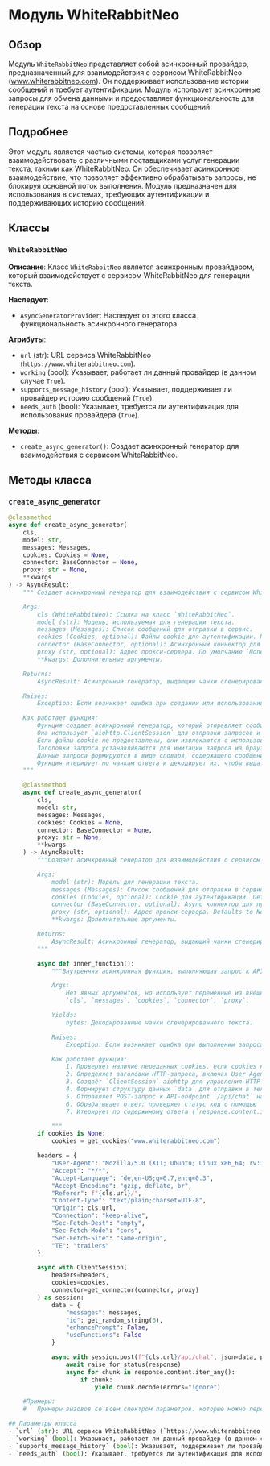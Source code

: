 # Модуль WhiteRabbitNeo

## Обзор

Модуль `WhiteRabbitNeo` представляет собой асинхронный провайдер, предназначенный для взаимодействия с сервисом WhiteRabbitNeo (www.whiterabbitneo.com).
Он поддерживает использование истории сообщений и требует аутентификации.
Модуль использует асинхронные запросы для обмена данными и предоставляет функциональность для генерации текста на основе предоставленных сообщений.

## Подробнее

Этот модуль является частью системы, которая позволяет взаимодействовать с различными поставщиками услуг генерации текста, такими как WhiteRabbitNeo.
Он обеспечивает асинхронное взаимодействие, что позволяет эффективно обрабатывать запросы, не блокируя основной поток выполнения.
Модуль предназначен для использования в системах, требующих аутентификации и поддерживающих историю сообщений.

## Классы

### `WhiteRabbitNeo`

**Описание**: Класс `WhiteRabbitNeo` является асинхронным провайдером, который взаимодействует с сервисом WhiteRabbitNeo для генерации текста.

**Наследует**:
- `AsyncGeneratorProvider`: Наследует от этого класса функциональность асинхронного генератора.

**Атрибуты**:
- `url` (str): URL сервиса WhiteRabbitNeo (`https://www.whiterabbitneo.com`).
- `working` (bool): Указывает, работает ли данный провайдер (в данном случае `True`).
- `supports_message_history` (bool): Указывает, поддерживает ли провайдер историю сообщений (`True`).
- `needs_auth` (bool): Указывает, требуется ли аутентификация для использования провайдера (`True`).

**Методы**:
- `create_async_generator()`: Создает асинхронный генератор для взаимодействия с сервисом WhiteRabbitNeo.

## Методы класса

### `create_async_generator`

```python
@classmethod
async def create_async_generator(
    cls,
    model: str,
    messages: Messages,
    cookies: Cookies = None,
    connector: BaseConnector = None,
    proxy: str = None,
    **kwargs
) -> AsyncResult:
    """ Создает асинхронный генератор для взаимодействия с сервисом WhiteRabbitNeo.

    Args:
        cls (WhiteRabbitNeo): Ссылка на класс `WhiteRabbitNeo`.
        model (str): Модель, используемая для генерации текста.
        messages (Messages): Список сообщений для отправки в сервис.
        cookies (Cookies, optional): Файлы cookie для аутентификации. По умолчанию `None`.
        connector (BaseConnector, optional): Асинхронный коннектор для пула соединений. По умолчанию `None`.
        proxy (str, optional): Адрес прокси-сервера. По умолчанию `None`.
        **kwargs: Дополнительные аргументы.

    Returns:
        AsyncResult: Асинхронный генератор, выдающий чанки сгенерированного текста.

    Raises:
        Exception: Если возникает ошибка при создании или использовании асинхронного генератора.

    Как работает функция:
        Функция создает асинхронный генератор, который отправляет сообщения в сервис WhiteRabbitNeo и получает сгенерированный текст.
        Она использует `aiohttp.ClientSession` для отправки запросов и получения ответов.
        Если файлы cookie не предоставлены, они извлекаются с использованием `get_cookies()`.
        Заголовки запроса устанавливаются для имитации запроса из браузера.
        Данные запроса формируются в виде словаря, содержащего сообщения, идентификатор и флаги.
        Функция итерирует по чанкам ответа и декодирует их, чтобы выдать сгенерированный текст.
    """

    @classmethod
    async def create_async_generator(
        cls,
        model: str,
        messages: Messages,
        cookies: Cookies = None,
        connector: BaseConnector = None,
        proxy: str = None,
        **kwargs
    ) -> AsyncResult:
        """Создает асинхронный генератор для взаимодействия с сервисом WhiteRabbitNeo.

        Args:
            model (str): Модель для генерации текста.
            messages (Messages): Список сообщений для отправки в сервис.
            cookies (Cookies, optional): Cookie для аутентификации. Defaults to None.
            connector (BaseConnector, optional): Async коннектор для пула соединений. Defaults to None.
            proxy (str, optional): Адрес прокси-сервера. Defaults to None.
            **kwargs: Дополнительные аргументы.

        Returns:
            AsyncResult: Асинхронный генератор, выдающий чанки сгенерированного текста.
        """

        async def inner_function():
            """Внутренняя асинхронная функция, выполняющая запрос к API и генерирующая чанки ответа.

            Args:
                Нет явных аргументов, но использует переменные из внешней области видимости:
                `cls`, `messages`, `cookies`, `connector`, `proxy`.

            Yields:
                bytes: Декодированные чанки сгенерированного текста.

            Raises:
                Exception: Если возникает ошибка при выполнении запроса или обработке ответа.

            Как работает функция:
                1. Проверяет наличие переданных cookies, если cookies не переданы - пытается получить их, вызвав `get_cookies("www.whiterabbitneo.com")`.
                2. Определяет заголовки HTTP-запроса, включая User-Agent, Accept, Referer и Content-Type.
                3. Создаёт `ClientSession` aiohttp для управления HTTP-соединениями. Использует либо переданный `connector`, либо создает новый с помощью `get_connector(connector, proxy)`.
                4. Формирует структуру данных `data` для отправки в теле запроса, включая `messages`, случайный `id` и флаги `enhancePrompt` и `useFunctions`.
                5. Отправляет POST-запрос к API-endpoint `/api/chat` на `cls.url` (URL WhiteRabbitNeo).
                6. Обрабатывает ответ: проверяет статус код с помощью `raise_for_status(response)` (вызывает исключение, если статус код указывает на ошибку).
                7. Итерирует по содержимому ответа (`response.content.iter_any()`), декодирует каждый чанк и возвращает его через `yield`.

            """
        if cookies is None:
            cookies = get_cookies("www.whiterabbitneo.com")

        headers = {
            "User-Agent": "Mozilla/5.0 (X11; Ubuntu; Linux x86_64; rv:123.0) Gecko/20100101 Firefox/123.0",
            "Accept": "*/*",
            "Accept-Language": "de,en-US;q=0.7,en;q=0.3",
            "Accept-Encoding": "gzip, deflate, br",
            "Referer": f"{cls.url}/",
            "Content-Type": "text/plain;charset=UTF-8",
            "Origin": cls.url,
            "Connection": "keep-alive",
            "Sec-Fetch-Dest": "empty",
            "Sec-Fetch-Mode": "cors",
            "Sec-Fetch-Site": "same-origin",
            "TE": "trailers"
        }

        async with ClientSession(
            headers=headers,
            cookies=cookies,
            connector=get_connector(connector, proxy)
        ) as session:
            data = {
                "messages": messages,
                "id": get_random_string(6),
                "enhancePrompt": False,
                "useFunctions": False
            }

            async with session.post(f"{cls.url}/api/chat", json=data, proxy=proxy) as response:
                await raise_for_status(response)
                async for chunk in response.content.iter_any():
                    if chunk:
                        yield chunk.decode(errors="ignore")

    #Примеры:
    #   Примеры вызовов со всем спектром параметров. которые можно передать в функцию

## Параметры класса
- `url` (str): URL сервиса WhiteRabbitNeo (`https://www.whiterabbitneo.com`).
- `working` (bool): Указывает, работает ли данный провайдер (в данном случае `True`).
- `supports_message_history` (bool): Указывает, поддерживает ли провайдер историю сообщений (`True`).
- `needs_auth` (bool): Указывает, требуется ли аутентификация для использования провайдера (`True`).